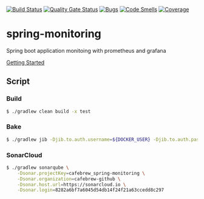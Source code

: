 [![Build Status](https://travis-ci.com/cafebrew/spring-monitoring.svg?branch=master)](https://travis-ci.com/cafebrew/spring-monitoring)
[![Quality Gate Status](https://sonarcloud.io/api/project_badges/measure?project=cafebrew_spring-monitoring&metric=alert_status)](https://sonarcloud.io/dashboard?id=cafebrew_spring-monitoring)
[![Bugs](https://sonarcloud.io/api/project_badges/measure?project=cafebrew_spring-monitoring&metric=bugs)](https://sonarcloud.io/dashboard?id=cafebrew_spring-monitoring)
[![Code Smells](https://sonarcloud.io/api/project_badges/measure?project=cafebrew_spring-monitoring&metric=code_smells)](https://sonarcloud.io/dashboard?id=cafebrew_spring-monitoring)
[![Coverage](https://sonarcloud.io/api/project_badges/measure?project=cafebrew_spring-monitoring&metric=coverage)](https://sonarcloud.io/dashboard?id=cafebrew_spring-monitoring)

# spring-monitoring
Spring boot application monitoing with prometheus and grafana

[Getting Started](https://github.com/cafebrew/spring-with-docker/blob/master/HELP.md)

## Script

### Build  

```bash
$ ./gradlew clean build -x test
```

### Bake 

```bash
$ ./gradlew jib -Djib.to.auth.username=${DOCKER_USER} -Djib.to.auth.password=${DOCKER_PASS}
```

### SonarCloud

```bash
$ ./gradlew sonarqube \
    -Dsonar.projectKey=cafebrew_spring-monitoring \
    -Dsonar.organization=cafebrew-github \
    -Dsonar.host.url=https://sonarcloud.io \
    -Dsonar.login=8282a6bf7a6045d54db14f24f21a63ccedd8c297
```